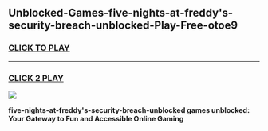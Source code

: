 
## Unblocked-Games-five-nights-at-freddy's-security-breach-unblocked-Play-Free-otoe9
<h3>
<a href="https://premium76.site?title=five-nights-at-freddy's-security-breach-unblocked&ref=18A1">CLICK TO PLAY</a></h3>
<hr>

<h3>
<a href="https://premium76.site?title=five-nights-at-freddy's-security-breach-unblocked&ref=18A1">CLICK 2 PLAY</a>
  
</h3>

<a href="https://premium76.site?title=five-nights-at-freddy's-security-breach-unblocked&ref=18A1"><img src="https://clearcache.store/games.png"></a>


**five-nights-at-freddy's-security-breach-unblocked games unblocked: Your Gateway to Fun and Accessible Online Gaming**
